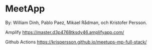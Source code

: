 # MeetApp

By: William Dinh, Pablo Paez, Mikael Rådman, och Kristofer Persson.

Amplify
https://master.d3p4768tksdy46.amplifyapp.com/

Github Actions
https://krispersson.github.io/meetups-mp-full-stack/

